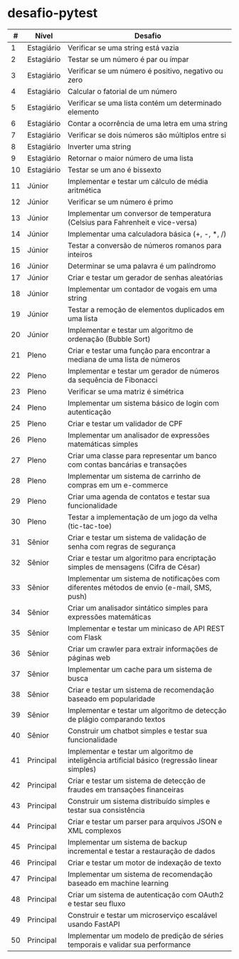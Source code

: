 # desafio-pytest


| #  | Nível      | Desafio                                                                                           |
| -- | ----------- | ------------------------------------------------------------------------------------------------- |
| 1  | Estagiário | Verificar se uma string está vazia                                                               |
| 2  | Estagiário | Testar se um número é par ou ímpar                                                             |
| 3  | Estagiário | Verificar se um número é positivo, negativo ou zero                                             |
| 4  | Estagiário | Calcular o fatorial de um número                                                                 |
| 5  | Estagiário | Verificar se uma lista contém um determinado elemento                                            |
| 6  | Estagiário | Contar a ocorrência de uma letra em uma string                                                   |
| 7  | Estagiário | Verificar se dois números são múltiplos entre si                                               |
| 8  | Estagiário | Inverter uma string                                                                               |
| 9  | Estagiário | Retornar o maior número de uma lista                                                             |
| 10 | Estagiário | Testar se um ano é bissexto                                                                      |
| 11 | Júnior     | Implementar e testar um cálculo de média aritmética                                            |
| 12 | Júnior     | Verificar se um número é primo                                                                  |
| 13 | Júnior     | Implementar um conversor de temperatura (Celsius para Fahrenheit e vice-versa)                    |
| 14 | Júnior     | Implementar uma calculadora básica (+, -, *, /)                                                  |
| 15 | Júnior     | Testar a conversão de números romanos para inteiros                                             |
| 16 | Júnior     | Determinar se uma palavra é um palíndromo                                                       |
| 17 | Júnior     | Criar e testar um gerador de senhas aleatórias                                                   |
| 18 | Júnior     | Implementar um contador de vogais em uma string                                                   |
| 19 | Júnior     | Testar a remoção de elementos duplicados em uma lista                                           |
| 20 | Júnior     | Implementar e testar um algoritmo de ordenação (Bubble Sort)                                    |
| 21 | Pleno       | Criar e testar uma função para encontrar a mediana de uma lista de números                     |
| 22 | Pleno       | Implementar e testar um gerador de números da sequência de Fibonacci                            |
| 23 | Pleno       | Verificar se uma matriz é simétrica                                                             |
| 24 | Pleno       | Implementar um sistema básico de login com autenticação                                        |
| 25 | Pleno       | Criar e testar um validador de CPF                                                                |
| 26 | Pleno       | Implementar um analisador de expressões matemáticas simples                                     |
| 27 | Pleno       | Criar uma classe para representar um banco com contas bancárias e transações                   |
| 28 | Pleno       | Implementar um sistema de carrinho de compras em um e-commerce                                    |
| 29 | Pleno       | Criar uma agenda de contatos e testar sua funcionalidade                                          |
| 30 | Pleno       | Testar a implementação de um jogo da velha (tic-tac-toe)                                        |
| 31 | Sênior     | Criar e testar um sistema de validação de senha com regras de segurança                        |
| 32 | Sênior     | Criar e testar um algoritmo para encriptação simples de mensagens (Cifra de César)             |
| 33 | Sênior     | Implementar um sistema de notificações com diferentes métodos de envio (e-mail, SMS, push)     |
| 34 | Sênior     | Criar um analisador sintático simples para expressões matemáticas                              |
| 35 | Sênior     | Implementar e testar um minicaso de API REST com Flask                                            |
| 36 | Sênior     | Criar um crawler para extrair informações de páginas web                                       |
| 37 | Sênior     | Implementar um cache para um sistema de busca                                                     |
| 38 | Sênior     | Criar e testar um sistema de recomendação baseado em popularidade                               |
| 39 | Sênior     | Implementar e testar um algoritmo de detecção de plágio comparando textos                      |
| 40 | Sênior     | Construir um chatbot simples e testar sua funcionalidade                                          |
| 41 | Principal   | Implementar e testar um algoritmo de inteligência artificial básico (regressão linear simples) |
| 42 | Principal   | Criar e testar um sistema de detecção de fraudes em transações financeiras                    |
| 43 | Principal   | Construir um sistema distribuído simples e testar sua consistência                              |
| 44 | Principal   | Criar e testar um parser para arquivos JSON e XML complexos                                       |
| 45 | Principal   | Implementar um sistema de backup incremental e testar a restauração de dados                    |
| 46 | Principal   | Criar e testar um motor de indexação de texto                                                   |
| 47 | Principal   | Implementar um sistema de recomendação baseado em machine learning                              |
| 48 | Principal   | Criar um sistema de autenticação com OAuth2 e testar seu fluxo                                  |
| 49 | Principal   | Construir e testar um microserviço escalável usando FastAPI                                     |
| 50 | Principal   | Implementar um modelo de predição de séries temporais e validar sua performance                |
